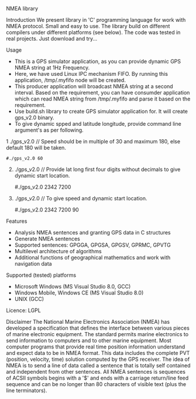 NMEA library

Introduction
We present library in 'C' programming language for work with NMEA protocol. Small and easy to use. The library build on different compilers under different platforms (see below). The code was tested in real projects. Just download and try...

Usage
* This is a GPS simulator application, as you can provide dynamic GPS NMEA string at 1Hz Frequency.
* Here, we have used Linux IPC mechanism FIFO. By running this application, /tmp/.myfifo node will be created. 
* This producer application will broadcast NMEA string at a second interval. Based on the requirement, you can have consumder application which can read NMEA string from /tmp/.myfifo and 
  parse it based on the requirement. 
* Use build.sh library to create GPS simulator application for. It will create gps_v2.0 binary.
* To give dynamic spped and latitude longitude, provide command line argument's as per following.

1 ./gps_v2.0 <kmphspeed>		// Speed should be in multiple of 30 and maximum 180, else default 180 will be taken.

	#./gps_v2.0 60
2. ./gps_v2.0 <lat> <long>		// Provide lat long first four digits without decimals to give dynamic start location.

	#./gps_v2.0 2342 7200
3. ./gps_v2.0 <lat> <long> <kmphspeed>	// To give speed and dynamic start location.
	
	#./gps_v2.0 2342 7200 90
	
Features
- Analysis NMEA sentences and granting GPS data in C structures
- Generate NMEA sentences
- Supported sentences: GPGGA, GPGSA, GPGSV, GPRMC, GPVTG
- Multilevel architecture of algorithms
- Additional functions of geographical mathematics and work with navigation data

Supported (tested) platforms
- Microsoft Windows (MS Visual Studio 8.0, GCC)
- Windows Mobile, Windows CE (MS Visual Studio 8.0)
- UNIX (GCC)

Licence: LGPL

Disclaimer
The National Marine Electronics Association (NMEA) has developed a specification that defines the interface between various pieces of marine electronic equipment. The standard permits marine electronics to send information to computers and to other marine equipment. Most computer programs that provide real time position information understand and expect data to be in NMEA format. This data includes the complete PVT (position, velocity, time) solution computed by the GPS receiver. The idea of NMEA is to send a line of data called a sentence that is totally self contained and independent from other sentences. All NMEA sentences is sequences of ACSII symbols begins with a '$' and ends with a carriage return/line feed sequence and can be no longer than 80 characters of visible text (plus the line terminators).

